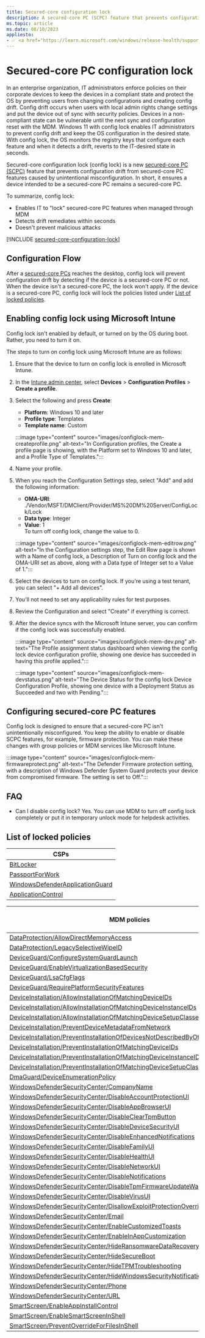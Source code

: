 ```yaml
---
title: Secured-core configuration lock
description: A secured-core PC (SCPC) feature that prevents configuration drift from secured-core PC features caused by unintentional misconfiguration.
ms.topic: article
ms.date: 08/10/2023
appliesto:
- ✅ <a href="https://learn.microsoft.com/windows/release-health/supported-versions-windows-client" target="_blank">Windows 11</a>
---
```


# Secured-core PC configuration lock

In an enterprise organization, IT administrators enforce policies on their corporate devices to keep the devices in a compliant state and protect the OS by preventing users from changing configurations and creating config drift. Config drift occurs when users with local admin rights change settings and put the device out of sync with security policies. Devices in a non-compliant state can be vulnerable until the next sync and configuration reset with the MDM. Windows 11 with config lock enables IT administrators to prevent config drift and keep the OS configuration in the desired state. With config lock, the OS monitors the registry keys that configure each feature and when it detects a drift, reverts to the IT-desired state in seconds.

Secured-core configuration lock (config lock) is a new [secured-core PC (SCPC)](/windows-hardware/design/device-experiences/oem-highly-secure) feature that prevents configuration drift from secured-core PC features caused by unintentional misconfiguration. In short, it ensures a device intended to be a secured-core PC remains a secured-core PC.

To summarize, config lock:

- Enables IT to "lock" secured-core PC features when managed through MDM
- Detects drift remediates within seconds
- Doesn't prevent malicious attacks

[!INCLUDE [secured-core-configuration-lock](../../includes/licensing/secured-core-configuration-lock.md)]

## Configuration Flow

After a [secured-core PCs](/windows-hardware/design/device-experiences/oem-highly-secure) reaches the desktop, config lock will prevent configuration drift by detecting if the device is a secured-core PC or not. When the device isn't a secured-core PC, the lock won't apply. If the device is a secured-core PC, config lock will lock the policies listed under [List of locked policies](#list-of-locked-policies).

## Enabling config lock using Microsoft Intune

Config lock isn't enabled by default, or turned on by the OS during boot. Rather, you need to turn it on.

The steps to turn on config lock using Microsoft Intune are as follows:

1. Ensure that the device to turn on config lock is enrolled in Microsoft Intune.
1. In the [Intune admin center](https://go.microsoft.com/fwlink/?linkid=2109431), select **Devices** > **Configuration Profiles** > **Create a profile**.
1. Select the following and press **Create**:
    - **Platform**: Windows 10 and later
    - **Profile type**: Templates
    - **Template name**: Custom

    :::image type="content" source="images/configlock-mem-createprofile.png" alt-text="In Configuration profiles, the Create a profile page is showing, with the Platform set to Windows 10 and later, and a Profile Type of Templates.":::

1. Name your profile.
1. When you reach the Configuration Settings step, select "Add" and add the following information:
    - **OMA-URI**: ./Vendor/MSFT/DMClient/Provider/MS%20DM%20Server/ConfigLock/Lock
    - **Data type**: Integer
    - **Value**: 1 </br>
    To turn off config lock, change the value to 0.

    :::image type="content" source="images/configlock-mem-editrow.png" alt-text="In the Configuration settings step, the Edit Row page is shown with a Name of config lock, a Description of Turn on config lock and the OMA-URI set as above, along with a Data type of Integer set to a Value of 1.":::

1. Select the devices to turn on config lock. If you're using a test tenant, you can select "+ Add all devices".
1. You'll not need to set any applicability rules for test purposes.
1. Review the Configuration and select "Create" if everything is correct.
1. After the device syncs with the Microsoft Intune server, you can confirm if the config lock was successfully enabled.

    :::image type="content" source="images/configlock-mem-dev.png" alt-text="The Profile assignment status dashboard when viewing the config lock device configuration profile, showing one device has succeeded in having this profile applied.":::

    :::image type="content" source="images/configlock-mem-devstatus.png" alt-text="The Device Status for the config lock Device Configuration Profile, showing one device with a Deployment Status as Succeeded and two with Pending.":::

## Configuring secured-core PC features

Config lock is designed to ensure that a secured-core PC isn't unintentionally misconfigured. You keep the ability to enable or disable SCPC features, for example, firmware protection. You can make these changes with group policies or MDM services like Microsoft Intune.

:::image type="content" source="images/configlock-mem-firmwareprotect.png" alt-text="The Defender Firmware protection setting, with a description of Windows Defender System Guard protects your device from compromised firmware. The setting is set to Off.":::

## FAQ

- Can I disable config lock? Yes. You can use MDM to turn off config lock completely or put it in temporary unlock mode for helpdesk activities.

## List of locked policies

| **CSPs**                                                                      |
|-------------------------------------------------------------------------------|
| [BitLocker](mdm/bitlocker-csp.md)                                             |
| [PassportForWork](mdm/passportforwork-csp.md)                                 |
| [WindowsDefenderApplicationGuard](mdm/windowsdefenderapplicationguard-csp.md) |
| [ApplicationControl](mdm/applicationcontrol-csp.md)                           |

| **MDM policies**                                                                                                            | **Supported by Group Policy** |
|-----------------------------------------------------------------------------------------------------------------------------|-------------------------------|
| [DataProtection/AllowDirectMemoryAccess](mdm/policy-csp-dataprotection.md)                                                  | No                            |
| [DataProtection/LegacySelectiveWipeID](mdm/policy-csp-dataprotection.md)                                                    | No                            |
| [DeviceGuard/ConfigureSystemGuardLaunch](mdm/policy-csp-deviceguard.md)                                                     | Yes                           |
| [DeviceGuard/EnableVirtualizationBasedSecurity](mdm/policy-csp-deviceguard.md)                                              | Yes                           |
| [DeviceGuard/LsaCfgFlags](mdm/policy-csp-deviceguard.md)                                                                    | Yes                           |
| [DeviceGuard/RequirePlatformSecurityFeatures](mdm/policy-csp-deviceguard.md)                                                | Yes                           |
| [DeviceInstallation/AllowInstallationOfMatchingDeviceIDs](mdm/policy-csp-deviceinstallation.md)                             | Yes                           |
| [DeviceInstallation/AllowInstallationOfMatchingDeviceInstanceIDs](mdm/policy-csp-deviceinstallation.md)                     | Yes                           |
| [DeviceInstallation/AllowInstallationOfMatchingDeviceSetupClasses](mdm/policy-csp-deviceinstallation.md)                    | Yes                           |
| [DeviceInstallation/PreventDeviceMetadataFromNetwork](mdm/policy-csp-deviceinstallation.md)                                 | Yes                           |
| [DeviceInstallation/PreventInstallationOfDevicesNotDescribedByOtherPolicySettings](mdm/policy-csp-deviceinstallation.md)    | Yes                           |
| [DeviceInstallation/PreventInstallationOfMatchingDeviceIDs](mdm/policy-csp-deviceinstallation.md)                           | Yes                           |
| [DeviceInstallation/PreventInstallationOfMatchingDeviceInstanceIDs](mdm/policy-csp-deviceinstallation.md)                   | Yes                           |
| [DeviceInstallation/PreventInstallationOfMatchingDeviceSetupClasses](mdm/policy-csp-deviceinstallation.md)                  | Yes                           |
| [DmaGuard/DeviceEnumerationPolicy](mdm/policy-csp-dmaguard.md)                                                              | Yes                           |
| [WindowsDefenderSecurityCenter/CompanyName](mdm/policy-csp-windowsdefendersecuritycenter.md)                                | Yes                           |
| [WindowsDefenderSecurityCenter/DisableAccountProtectionUI](mdm/policy-csp-windowsdefendersecuritycenter.md)                 | Yes                           |
| [WindowsDefenderSecurityCenter/DisableAppBrowserUI](mdm/policy-csp-windowsdefendersecuritycenter.md)                        | Yes                           |
| [WindowsDefenderSecurityCenter/DisableClearTpmButton](mdm/policy-csp-windowsdefendersecuritycenter.md)                      | Yes                           |
| [WindowsDefenderSecurityCenter/DisableDeviceSecurityUI](mdm/policy-csp-windowsdefendersecuritycenter.md)                    | Yes                           |
| [WindowsDefenderSecurityCenter/DisableEnhancedNotifications](mdm/policy-csp-windowsdefendersecuritycenter.md)               | Yes                           |
| [WindowsDefenderSecurityCenter/DisableFamilyUI](mdm/policy-csp-windowsdefendersecuritycenter.md)                            | Yes                           |
| [WindowsDefenderSecurityCenter/DisableHealthUI](mdm/policy-csp-windowsdefendersecuritycenter.md)                            | Yes                           |
| [WindowsDefenderSecurityCenter/DisableNetworkUI](mdm/policy-csp-windowsdefendersecuritycenter.md)                           | Yes                           |
| [WindowsDefenderSecurityCenter/DisableNotifications](mdm/policy-csp-windowsdefendersecuritycenter.md)                       | Yes                           |
| [WindowsDefenderSecurityCenter/DisableTpmFirmwareUpdateWarning](mdm/policy-csp-windowsdefendersecuritycenter.md)            | Yes                           |
| [WindowsDefenderSecurityCenter/DisableVirusUI](mdm/policy-csp-windowsdefendersecuritycenter.md)                             | Yes                           |
| [WindowsDefenderSecurityCenter/DisallowExploitProtectionOverride](mdm/policy-csp-windowsdefendersecuritycenter.md)          | Yes                           |
| [WindowsDefenderSecurityCenter/Email](mdm/policy-csp-windowsdefendersecuritycenter.md)                                      | Yes                           |
| [WindowsDefenderSecurityCenter/EnableCustomizedToasts](mdm/policy-csp-windowsdefendersecuritycenter.md)                     | Yes                           |
| [WindowsDefenderSecurityCenter/EnableInAppCustomization](mdm/policy-csp-windowsdefendersecuritycenter.md)                   | Yes                           |
| [WindowsDefenderSecurityCenter/HideRansomwareDataRecovery](mdm/policy-csp-windowsdefendersecuritycenter.md)                 | Yes                           |
| [WindowsDefenderSecurityCenter/HideSecureBoot](mdm/policy-csp-windowsdefendersecuritycenter.md)                             | Yes                           |
| [WindowsDefenderSecurityCenter/HideTPMTroubleshooting](mdm/policy-csp-windowsdefendersecuritycenter.md)                     | Yes                           |
| [WindowsDefenderSecurityCenter/HideWindowsSecurityNotificationAreaControl](mdm/policy-csp-windowsdefendersecuritycenter.md) | Yes                           |
| [WindowsDefenderSecurityCenter/Phone](mdm/policy-csp-windowsdefendersecuritycenter.md)                                      | Yes                           |
| [WindowsDefenderSecurityCenter/URL](mdm/policy-csp-windowsdefendersecuritycenter.md)                                        | Yes                           |
| [SmartScreen/EnableAppInstallControl](mdm/policy-csp-smartscreen.md)                                                        | Yes                           |
| [SmartScreen/EnableSmartScreenInShell](mdm/policy-csp-smartscreen.md)                                                       | Yes                           |
| [SmartScreen/PreventOverrideForFilesInShell](mdm/policy-csp-smartscreen.md)                                                 | Yes                           |
